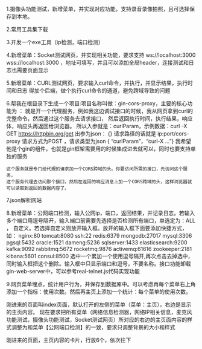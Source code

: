 

1.摄像头功能测试，新增菜单，并实现对应功能，支持录音录像拍照，且可选择保存到本地。



2.常用工具集下载

3.开发一个exe工具（ip检测，端口检测）


4.新增菜单：Socket测试网页，并实现相关功能，要求支持 ws://localhost:3000 wss://localhost:3000 ，地址可填写，并且可以添加全局header，连接测试和日志也需要页面显示

5.新增菜单：CURL测试网页，要求输入curl命令，并执行，并显示结果，执行时间和日志
    得加个后端，做个执行curl命令的通道，避免跨域导致的问题

6.帮我在根目录下生成一个项目:项目名称叫做：gin-cors-proxy，主要的核心功能为 ：
    就是开一个代理服务，例如我这边调试接口的时候，我从网页拿到curl的完整命令，然后通过这个服务去请求接口，
    然后返回执行时间，执行结果，响应体，响应头再返回给浏览器。
    所以入参就是：curlParam，示例数据：curl -X GET https://httpbin.org/get
    出参为json： {}
    请求路径的话就是 ip:port/cors-proxy 请求方式为POST ，请求类型为json { “curlParam”，“curl-X ...”}
    我希望他是个gin的组件，也就是gin框架需要用的时候集成进去就可以，同时也要支持单独的服务    

    这个服务就是专门给代理的请求加一个CORS跨域的头。你要访问所需的接口，先访问这个服务，
    这个服务代理去访问那个接口，然后在返回的响应消息上加一个CORS跨域的头，这样浏览器就可以读取到返回的数据内容了。

7.json解析网站

8.新增菜单：公网端口检测，输入公网ip，端口，返回结果，并记录日志。若输入多个端口用逗号隔开，输入端口前需要先选择是否检测所有端口，单选定为：ALL ， 自定义。若选择自定义则放开输入框。放开的输入框下面要添加快捷方式，如：
 nginx:80 tomcat:8080 ssh:22 redis:6379 mongodb:27017 mysql:3306 pgsql:5432 oracle:1521 dameng:5236 sqlserver:1433 elasticsearch:9200 kafka:9092 rabbitmq:5672 rocketmq:9876 activemq:61616  zookeeper:2181 kibana:5601 consul:8500 
选中一个累加一个使用逗号隔开,再次点击去掉选中，同时输入框把这个删除。输入框中只显示端口和逗号，不要名称。接口功能卸载gin-web-server中，可以参考real-telnet.js代码实现功能

9.网页菜单埋点，统计用户行为，并保存到数据库中。可以考虑再每个菜单右上角添加一个指标：使用次数。然后再主页上添加一个统计：每个菜单的使用次数。


刚进来的页面叫index页面，默认打开的左侧的菜单（菜单：主页），右边是显示的主页内容。
现在要求把所有菜单（网络信息检测器，网络IP相关信息，麦克风功能测试，摄像头功能测试，Socket测试网页）所对应的右边的主页面内容的样式调整为和菜单【公网端口检测】的一致，要求只调整背景的大小和样式

刚进来的页面，主页内容的卡片，行放6个，依次往下
